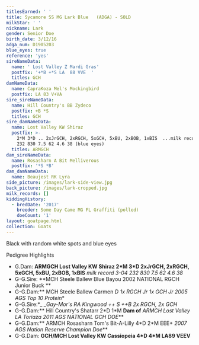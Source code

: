 ```yaml
---
titlesEarned: ' '
title: Sycamore SS MG Lark Blue   (ADGA) - SOLD
milkStar: ' '
nickname: Lark
gender: Senior Doe
birth_date: 3/12/16
adga_num: D1905203
blue_eyes: true
reference: 'yes'
sireNameData:
  name: ' Lost Valley Z Mardi Gras'
  postfix: '+*B +*S LA  88 VVE  '
  titles: GCH
damNameData:
  name: CapraKoza Mel's Mockingbird
  postfix: LA 83 V+VA
sire_sireNameData:
  name: Hill Country's BB Zydeco
  postfix: +B *S
  titles: GCH
sire_damNameData:
  name: Lost Valley KW Shiraz
  postfix: >-
    2*M 3*D .. 2xJrGCH, 2xRGCH, 5xGCH, 5xBU, 2xBOB, 1xBIS  ...milk record 3-04
    232 830 7.5 62 4.6 38 (blue eyes)
  titles: ARMGCH
dam_sireNameData:
  name: Rosasharn A Bit Melliverous
  postfix: '*S *B'
dam_damNameData:
  name: Beaujest RK Lyra
side_picture: /images/lark-side-view.jpg
back_picture: /images/lark-cropped.jpg
milk_records: []
kiddingHistory:
  - bredDate: '2017'
    breeder: Some Day Came MG FL Graffiti (polled)
    doeCount: '1'
layout: goatpage.html
collection: Goats
---
```

Black with random white spots and blue eyes

Pedigree Highlights

* G.Dam: **ARMGCH Lost Valley KW Shiraz 2\*M 3\*D 2xJrGCH, 2xRGCH, 5xGCH, 5xBU, 2xBOB, 1xBIS**  _milk record  3-04 232 830 7.5 62 4.6 38_ 
* G-G.Sire: **MCH Steele Ballew Blue Bayou 2002 NATIONAL RGCH Junior Buck **
* G-G.Dam:** MCH Steele Ballew Carmen *D 1x RGCH Jr 1x GCH Jr _2005 AGS Top 10 Protein_**
* G-G.Sire:**_ _Gay-Mor's RA Kingwood ++ *S ++B 2x RGCH, 2x GCH**
* G-G.Dam:** Hill Country's Shatarr 2\*D 1\*M **Dam of** _ARMCH Lost Valley LA Toriaza  2011 AGS NATIONAL GCH DOE_**
* G-G.Dam:** ARMCH Rosasharn Tom's Bit-A-Lilly 4\*D 2\*M EEE+ _2007 AGS Nation Reserve Champion Doe_**
* G-G.Dam: **GCH/MCH Lost Valley KW Cassiopeia  4\*D 4\*M LA89 VEEV**
